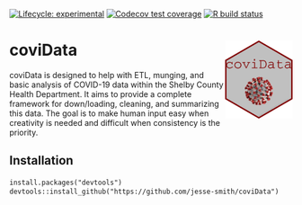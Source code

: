 <!-- badges: start -->
  [![Lifecycle: experimental](https://img.shields.io/badge/lifecycle-experimental-orange.svg)](https://www.tidyverse.org/lifecycle/#experimental)
[![Codecov test coverage](https://codecov.io/gh/jesse-smith/coviData/branch/master/graph/badge.svg)](https://codecov.io/gh/jesse-smith/coviData?branch=master)
[![R build status](https://github.com/jesse-smith/coviData/workflows/R-CMD-check/badge.svg)](https://github.com/jesse-smith/coviData/actions)
<!-- badges: end -->
 
# coviData </a><img src='hex-covidata(1).png' align="right" height="139" /></a>

coviData is designed to help with ETL, munging, and basic analysis of COVID-19
data within the Shelby County Health Department. It aims to provide a complete
framework for down/loading, cleaning, and summarizing this data. The goal is to
make human input easy when creativity is needed and difficult when consistency
is the priority.

## Installation
```
install.packages("devtools")
devtools::install_github("https://github.com/jesse-smith/coviData")
```
